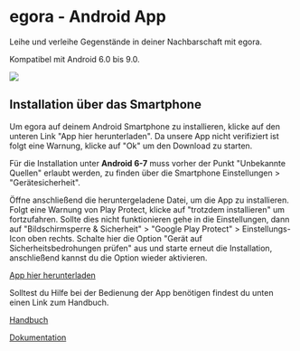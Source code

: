 # egora - Android App
Leihe und verleihe Gegenstände in deiner Nachbarschaft mit egora.

Kompatibel mit Android 6.0 bis 9.0.

![](https://github.com/NanaMuffin/egora/blob/master/logo.png)

## Installation über das Smartphone
Um egora auf deinem Android Smartphone zu installieren, klicke auf den unteren Link "App hier herunterladen". Da unsere App nicht verifiziert ist folgt eine Warnung, klicke auf "Ok" um den Download zu starten.

Für die Installation unter **Android 6-7** muss vorher der Punkt "Unbekannte Quellen" erlaubt werden, zu finden über die Smartphone Einstellungen > "Gerätesicherheit".

Öffne anschließend die heruntergeladene Datei, um die App zu installieren. Folgt eine Warnung von Play Protect, klicke auf "trotzdem installieren" um fortzufahren. Sollte dies nicht funktionieren gehe in die Einstellungen, dann auf "Bildschirmsperre & Sicherheit" > "Google Play Protect" > Einstellungs-Icon oben rechts. Schalte hier die Option "Gerät auf Sicherheitsbedrohungen prüfen" aus und starte erneut die Installation, anschließend kannst du die Option wieder aktivieren.

[App hier herunterladen](https://dl.dropboxusercontent.com/s/dwx5isiktt8wouc/egoraV03.apk?dl=0)

Solltest du Hilfe bei der Bedienung der App benötigen findest du unten einen Link zum Handbuch.

[Handbuch](https://github.com/NanaMuffin/egora/blob/master/egora_Handbuch.pdf)

[Dokumentation](https://github.com/NanaMuffin/egora/blob/master/egora_Dokumentation.pdf)
